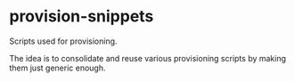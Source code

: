 # provision-snippets
Scripts used for provisioning.

The idea is to consolidate and reuse various provisioning scripts by making them just generic enough.
